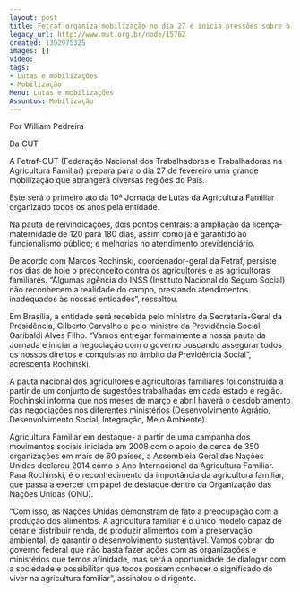 ```yaml
---
layout: post
title: Fetraf organiza mobilização no dia 27 e inicia pressões sobre o governo federal
legacy_url: http://www.mst.org.br/node/15762
created: 1392975325
images: []
video: 
tags:
- Lutas e mobilizações
- Mobilização
Menu: Lutas e mobilizações
Assuntos: Mobilização
---
```



Por William Pedreira

Da CUT


A Fetraf-CUT (Federação Nacional dos Trabalhadores e Trabalhadoras na Agricultura Familiar) prepara para o dia 27 de fevereiro uma grande mobilização que abrangerá diversas regiões do País.


Este será o primeiro ato da 10ª Jornada de Lutas da Agricultura Familiar organizado todos os anos pela entidade.


Na pauta de reivindicações, dois pontos centrais: a ampliação da licença-maternidade de 120 para 180 dias, assim como já é garantido ao funcionalismo público; e melhorias no atendimento previdenciário.


De acordo com Marcos Rochinski, coordenador-geral da Fetraf, persiste nos dias de hoje o preconceito contra os agricultores e as agricultoras familiares. “Algumas agência do INSS (Instituto Nacional do Seguro Social) não reconhecem a realidade do campo, prestando atendimentos inadequados às nossas entidades”, ressaltou.


Em Brasília, a entidade será recebida pelo ministro da Secretaria-Geral da Presidência, Gilberto Carvalho e pelo ministro da Previdência Social, Garibaldi Alves Filho. “Vamos entregar formalmente a nossa pauta da Jornada e iniciar a negociação com o governo buscando assegurar todos os nossos direitos e conquistas no âmbito da Previdência Social”, acrescenta Rochinski.


A pauta nacional dos agricultores e agricultoras familiares foi construída a partir de um conjunto de sugestões trabalhadas em cada estado e região. Rochinski informa que nos meses de março e abril haverá o desdobramento das negociações nos diferentes ministérios (Desenvolvimento Agrário, Desenvolvimento Social, Integração, Meio Ambiente).


Agricultura Familiar em destaque- a partir de uma campanha dos movimentos sociais iniciada em 2008 com o apoio de cerca de 350 organizações em mais de 60 países, a Assembleia Geral das Nações Unidas declarou 2014 como o Ano Internacional da Agricultura Familiar. Para Rochinski, é o reconhecimento da importância da agricultura familiar, que passa a exercer um papel de destaque dentro da Organização das Nações Unidas (ONU).


“Com isso, as Nações Unidas demonstram de fato a preocupação com a produção dos alimentos. A agricultura familiar é o único modelo capaz de gerar e distribuir renda, de produzir alimentos com a preservação ambiental, de garantir o desenvolvimento sustentável. Vamos cobrar do governo federal que não basta fazer ações com as organizações e ministérios que temos afinidade, mas será a oportunidade de dialogar com a sociedade e possibilitar que todos possam conhecer o significado do viver na agricultura familiar”, assinalou o dirigente.
 
